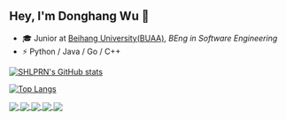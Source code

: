 ## Hey, I'm Donghang Wu 👋

- 🎓 Junior at [Beihang University(BUAA)](https://www.buaa.edu.cn), _BEng in Software Engineering_
- ⚡ Python / Java / Go / C++

[![SHLPRN's GitHub stats](https://github-readme-stats-ten-gilt.vercel.app/api?username=shlprn&theme=tokyonight&show_icons=true&count_private=true)](https://github.com/shlprn)

[![Top Langs](https://github-readme-stats-ten-gilt.vercel.app/api/top-langs/?username=shlprn&card_width=500)](https://github.com/shlprn)

<a href="https://github.com/SHLPRN/PaaS_Backend">
  <img align="center" src="https://github-readme-stats-ten-gilt.vercel.app/api/pin/?username=shlprn&repo=PaaS_Backend&theme=tokyonight" />
</a>
<a href="https://github.com/SHLPRN/DingBot_Backend">
  <img align="center" src="https://github-readme-stats-ten-gilt.vercel.app/api/pin/?username=shlprn&repo=DingBot_Backend&theme=tokyonight" />
</a>
<a href="https://github.com/shlprn/IntelliHealth_Backend">
  <img align="center" src="https://github-readme-stats-ten-gilt.vercel.app/api/pin/?username=shlprn&repo=IntelliHealth_Backend&theme=tokyonight" />
</a>
<a href="https://github.com/SHLPRN/ForumProj_Backend">
  <img align="center" src="https://github-readme-stats-ten-gilt.vercel.app/api/pin/?username=shlprn&repo=ForumProj_Backend&theme=tokyonight" />
</a>
<a href="https://github.com/SHLPRN/34th_FengRuCup_Backend">
  <img align="center" src="https://github-readme-stats-ten-gilt.vercel.app/api/pin/?username=shlprn&repo=34th_FengRuCup_Backend&theme=algolia" />
</a>
